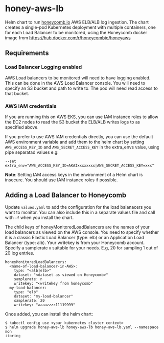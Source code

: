 # honey-aws-lb

Helm chart to run [honeycomb.io](https://docs.honeycomb.io/getting-data-in/integrations/aws/aws-elastic-load-balancer/) AWS ELB/ALB log ingestion. The chart creates a single-pod Kubernetes deployment with multiple containers, one for each Load Balancer to be monitored, using the Honeycomb docker image from https://hub.docker.com/r/honeycombio/honeyaws

## Requirements

### Load Balancer Logging enabled

AWS Load balancers to be monitored will need to have logging enabled. This can be done in the AWS Load Balancer console.  You will need to specify an S3 bucket and path to write to. The pod will need read access to that bucket.

### AWS IAM credentials

If you are running this on AWS EKS, you can use IAM instance roles to allow the EC2 nodes to read the S3 bucket the ELB/ALB writes logs to as specified above.

If you prefer to use AWS IAM credentials directly, you can use the default AWS environment variable and add them to the helm chart by setting `AWS_ACCESS_KEY_ID` and `AWS_SECRET_ACCESS_KEY`  in the extra_envs value, using pipe separatad values e.g:

`--set extra_env="AWS_ACCESS_KEY_ID=AKAIxxxxxxxx|AWS_SECRET_ACCESS_KEY=xxx"`

**Note**: Setting IAM access keys in the environment of a Helm chart is insecure. You should use IAM instance roles if possible.


## Adding a Load Balancer to Honeycomb

Update `values.yaml` to add the configuration for the load balanacers you want to monitor. You can also include this in a separate values file and call with `-f` when you install the chart.

The child keys of honeyMonitoredLoadBalancers are the names of your load balancers as viewed on the AWS console. You need to specify whether it is a classic Elastic Load Balancer (type: elb) or an Application Load Balancer (type: alb). Your writekey is from your Honeycomb account. Specify a samplerate `n` suitable for your needs. E.g, 20 for sampling 1 out of 20 log entries.

```
honeyMonitoredLoadBalancers:
  <name-of-load-balancer-in-AWS>:
    type: "<alb|elb>"
    dataset: "<dataset as viewed on Honeycomb>"
    samplerate: n
    writekey: "<writekey from honeycomb"
  my-load-balancer:
    type: "elb"
    dataset: "my-load-balancer"
    samplerate: 20
    writekey: "aaaazzzz11119999"
```

Once added, you can install the helm chart:

```
$ kubectl config use <your kubernetes cluster context>
$ helm upgrade honey-aws-lb honey-aws-lb honey-aws-lb.yaml --namespace mon
itoring
```




